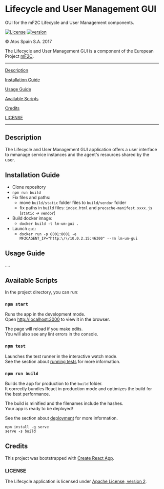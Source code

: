 # Lifecycle and User Management GUI

GUI for the mF2C Lifecycle and User Management components.

[![License](https://img.shields.io/badge/License-Apache%202.0-blue.svg)](https://opensource.org/licenses/Apache-2.0)
[![version](https://img.shields.io/badge/version-1.0.3-blue.svg)]()

&copy; Atos Spain S.A. 2017

The Lifecycle and User Management GUI is a component of the European Project [mF2C](https://www.mf2c-project.eu/).


-----------------------

[Description](#description)

[Installation Guide](#installation-guide)

[Usage Guide](#usage-guide)

[Available Scripts](#available-scripts)

[Credits](#credits)

[LICENSE](#license)

-----------------------

## Description

The Lifecycle and User Management GUI application offers a user interface to mmanage service instances and the agent's resources shared by the user.


## Installation Guide

- Clone repository
- `npm run build`
- Fix files and paths:
  - move `build/static` folder files to `build/vendor` folder
  - fix paths in `build` files: `index.html` and `precache-manifest.xxxx.js` (`static` -> `vendor`)
- Build docker image:
	- `docker build -t lm-um-gui .`
- Launch `gui`:
	- `docker run -p 8001:8001 -e MF2CAGENT_IP="http:\/\/10.0.2.15:46300" --rm lm-um-gui`

## Usage Guide

....

## Available Scripts

In the project directory, you can run:

### `npm start`

Runs the app in the development mode.<br>
Open [http://localhost:3000](http://localhost:3000) to view it in the browser.

The page will reload if you make edits.<br>
You will also see any lint errors in the console.

### `npm test`

Launches the test runner in the interactive watch mode.<br>
See the section about [running tests](https://facebook.github.io/create-react-app/docs/running-tests) for more information.

### `npm run build`

Builds the app for production to the `build` folder.<br>
It correctly bundles React in production mode and optimizes the build for the best performance.

The build is minified and the filenames include the hashes.<br>
Your app is ready to be deployed!

See the section about [deployment](https://facebook.github.io/create-react-app/docs/deployment) for more information.

```
npm install -g serve
serve -s build
```

## Credits

This project was bootstrapped with [Create React App](https://github.com/facebook/create-react-app).

### LICENSE

The Lifecycle application is licensed under [Apache License, version 2](LICENSE.TXT).
